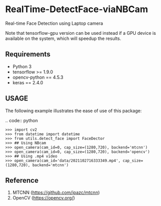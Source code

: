 # RealTime-DetectFace-viaNBCam

Real-time Face Detection using Laptop camera

Note that tensorflow-gpu version can be used instead if a GPU device is available on the system, which will speedup the results.

## Requirements

* Python 3
* tensorflow >= 1.9.0
* opencv-python == 4.5.3
* keras == 2.4.0

## USAGE

The following example illustrates the ease of use of this package:

.. code:: python

    >>> import cv2 
    >>> from datetime import datetime
    >>> from utils.detect_face import FaceDector
    >>> ## Using NBcam
    >>> open_camera(cam_id=0, cap_size=(1280,720), backend='mtcnn')
    >>> open_camera(cam_id=0, cap_size=(1280,720), backend='opencv')
    >>> ## Using .mp4 video 
    >>> open_camera(cam_id='data/2021102716333349.mp4', cap_size=(1280,720), backend='mtcnn')


## Reference

1. MTCNN (https://github.com/ipazc/mtcnn)
2. OpenCV (https://opencv.org/)
